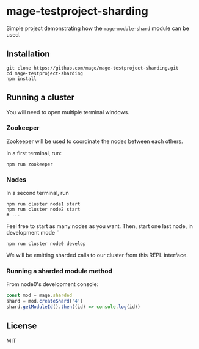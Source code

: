 # mage-testproject-sharding

Simple project demonstrating how the `mage-module-shard`
module can be used.

## Installation

```shell
git clone https://github.com/mage/mage-testproject-sharding.git
cd mage-testproject-sharding
npm install 
```

## Running a cluster

You will need to open multiple terminal windows.

### Zookeeper

Zookeeper will be used to coordinate the nodes between each others.

In a first terminal, run:

```shell
npm run zookeeper
```

### Nodes

In a second terminal, run

```shell
npm run cluster node1 start
npm run cluster node2 start
# ...
```

Feel free to start as many nodes as you want. Then, start one last node,
in development mode ''

```shell
npm run cluster node0 develop
```

We will be emitting sharded calls to our cluster from
this REPL interface.

### Running a sharded module method

From node0's development console:

```javascript
const mod = mage.sharded
shard = mod.createShard('4')
shard.getModuleId().then((id) => console.log(id))
```

License
-------

MIT
